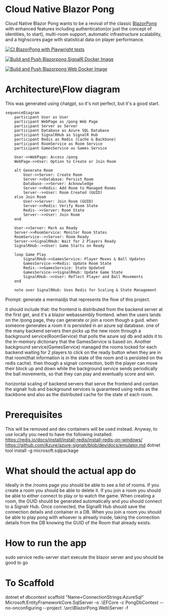 # Cloud Native Blazor Pong

Cloud Native Blazor Pong wants to be a revival of the classic [BlazorPong](https://github.com/macel94/BlazorPong) with enhanced features including authentication(or just the concept of identities, to start), multi-room support, automatic infrastructure scalability, and a highscores page with statistical data on player performance.

[![CI BlazorPong with Playwright tests](https://github.com/macel94/cloudnativeblazorpong/actions/workflows/ci.yml/badge.svg)](https://github.com/macel94/cloudnativeblazorpong/actions/workflows/ci.yml) 

[![Build and Push Blazorpong SignalR Docker Image](https://github.com/macel94/cloudnativeblazorpong/actions/workflows/blazorpong-signalr.yml/badge.svg)](https://github.com/macel94/cloudnativeblazorpong/actions/workflows/blazorpong-signalr.yml)

[![Build and Push Blazorpong Web Docker Image](https://github.com/macel94/cloudnativeblazorpong/actions/workflows/blazorpong-web.yml/badge.svg)](https://github.com/macel94/cloudnativeblazorpong/actions/workflows/blazorpong-web.yml)

# Architecture\Flow diagram

This was generated using chatgpt, so it's not perfect, but it's a good start.
```mermaid
sequenceDiagram
    participant User as User
    participant WebPage as /pong Web Page
    participant Server as Server
    participant Database as Azure SQL Database
    participant SignalRHub as SignalR Hub
    participant Redis as Redis (Cache & Backbone)
    participant RoomService as Room Service
    participant GamesService as Games Service

    User->>WebPage: Access /pong
    WebPage->>User: Option to Create or Join Room

    alt Generate Room
        User->>Server: Create Room
        Server->>Database: Persist Room
        Database-->>Server: Acknowledge
        Server->>Redis: Add Room to Managed Rooms
        Server-->>User: Room Created (GUID)
    else Join Room
        User->>Server: Join Room (GUID)
        Server->>Redis: Verify Room State
        Redis-->>Server: Room State
        Server-->>User: Join Room
    end

    User->>Server: Mark as Ready
    Server->>RoomService: Monitor Room States
    RoomService-->>Server: Room Ready
    Server->>SignalRHub: Wait for 2 Players Ready
    SignalRHub-->>User: Game Starts on Ready

    loop Game Play
        SignalRHub->>GamesService: Player Moves & Ball Updates
        GamesService->>Redis: Update Room State
        Redis-->>GamesService: State Updated
        GamesService->>SignalRHub: Update Game State
        SignalRHub-->>User: Reflect Player and Ball Movements
    end

    note over SignalRHub: Uses Redis for Scaling & State Management
```

Prompt: generate a mermaidjs that represents the flow of this project.

it should include that:
the frontend is distributed from the backend server at the first get, and it's a blazor webassembly frontend.
when the users lands on the /pong page, they can generate or join a room though a guid.
when someone generates a room it is persisted in an azure sql database.
one of the many backend servers then picks up the new room through a background service(RoomService) that polls the azure sql db and adds it to the in-memory dictionary that the GamesService is based on.
Another background service(GamesService) managed the rooms locked for each backend waiting for 2 players to click on the ready button when they are in that room(that information is in the state of the room and is persisted on the redis cache).
then though a signalr connection, both the player can move their block up and down while the background service sends periodically the ball movements, so that they can play and eventually score and win.

horizontal scaling of backend servers that serve the frontend and contain the signalr hub and background services is guaranteed using redis as the backbone and also as the distributed cache for the state of each room.

# Prerequisites

This will be removed and dev containers will be used instead.
Anyway, to use locally you need to have the following installed:
https://redis.io/docs/install/install-redis/install-redis-on-windows/
https://github.com/Azure/azure-signalr/blob/dev/docs/emulator.md
dotnet tool install -g microsoft.sqlpackage

# What should the actual app do

Ideally in the /rooms page you should be able to see a list of rooms.
If you create a room you should be able to delete it.
If you join a room you should be able to either connect to play or to watch the game.
When creating a room, the GUID should be generated automatically and you should connect to a Signalr Hub.
Once connected, the SignalR Hub should save the connection details and container in a DB.
When you join a room you should be able to play pong with whoever is already inside, taking the connection details from the DB knowing the GUID of the Room that already exists.

# How to run the app
sudo service redis-server start
execute the blazor server and you should be good to go

# To Scaffold
dotnet ef dbcontext scaffold "Name=ConnectionStrings:AzureSql" Microsoft.EntityFrameworkCore.SqlServer -o .\EFCore -c PongDbContext --no-onconfiguring --project .\src\BlazorPong.Web\Server -f
